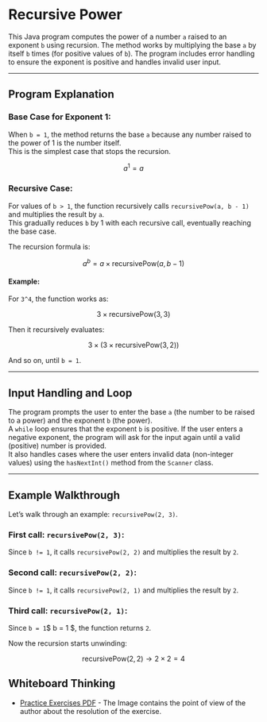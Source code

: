 # Recursive Power

This Java program computes the power of a number `a` raised to an exponent `b` using recursion. The method works by multiplying the base `a` by itself `b` times (for positive values of `b`). The program includes error handling to ensure the exponent is positive and handles invalid user input.

---

## Program Explanation

### Base Case for Exponent 1:

When `b = 1`, the method returns the base `a` because any number raised to the power of 1 is the number itself.  
This is the simplest case that stops the recursion.

$$
a^1 = a
$$

### Recursive Case:

For values of `b > 1`, the function recursively calls `recursivePow(a, b - 1)` and multiplies the result by `a`.  
This gradually reduces `b`  by 1 with each recursive call, eventually reaching the base case.

The recursion formula is:

$$
a^b = a \times \text{recursivePow}(a, b - 1)
$$

#### Example:

For `3^4`, the function works as:

$$
3 \times \text{recursivePow}(3, 3)
$$

Then it recursively evaluates:

$$
3 \times (3 \times \text{recursivePow}(3, 2))
$$

And so on, until `b = 1`.

---

## Input Handling and Loop

The program prompts the user to enter the base `a` (the number to be raised to a power) and the exponent `b` (the power).  
A `while` loop ensures that the exponent `b` is positive. If the user enters a negative exponent, the program will ask for the input again until a valid (positive) number is provided.  
It also handles cases where the user enters invalid data (non-integer values) using the `hasNextInt()` method from the `Scanner` class.

---

## Example Walkthrough

Let’s walk through an example: `recursivePow(2, 3)`.

### First call: `recursivePow(2, 3)`:
Since `b != 1`, it calls `recursivePow(2, 2)` and multiplies the result by `2`.

### Second call: `recursivePow(2, 2)`:
Since `b != 1`, it calls `recursivePow(2, 1)` and multiplies the result by `2`.

### Third call: `recursivePow(2, 1)`:
Since `b = 1`$ b = 1 $, the function returns `2`.

Now the recursion starts unwinding:

$$
\text{recursivePow}(2, 2) \rightarrow 2 \times 2 = 4
$$
## Whiteboard Thinking
- [Practice Exercises PDF](01_recursive_power.jpg) - The Image contains the point of view of the author about the resolution of the exercise.